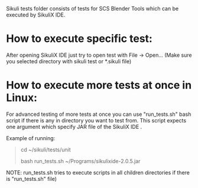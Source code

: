 Sikuli tests folder consists of tests for SCS Blender Tools
which can be executed by SikuliX IDE.


How to execute specific test:
=====================================================================
After opening SikuliX IDE just try to open test with File -> Open...
(Make sure you selected directory with sikuli test or *.sikuli file)


How to execute more tests at once in Linux:
=====================================================================
For advanced testing of more tests at once you can use "run_tests.sh"
bash script if there is any in directory you want to test from.
This script expects one argument which specify JAR file
of the SikuliX IDE .

Example of running:
> cd ~/sikuli/tests/unit
>
> bash run_tests.sh ~/Programs/sikulixide-2.0.5.jar


NOTE: run_tests.sh tries to execute scripts in all children
directories if there is "run_tests.sh" file)


